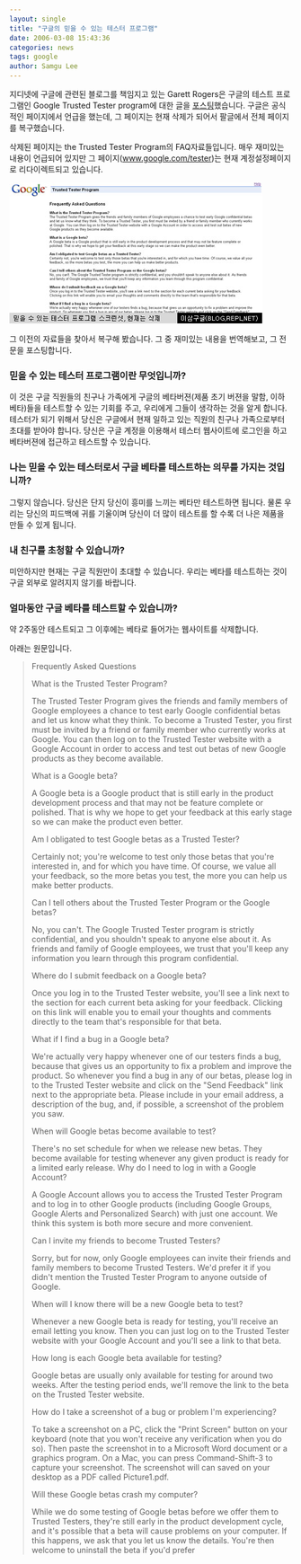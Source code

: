 ```yaml
---
layout: single
title: "구글의 믿을 수 있는 테스터 프로그램"
date: 2006-03-08 15:43:36
categories: news
tags: google
author: Samgu Lee
---
```


지디넷에 구글에 관련된 블로그를 책임지고 있는 Garett Rogers은 구글의 테스트 프로그램인 Google Trusted Tester program에 대한 글을 [포스팅](http://blogs.zdnet.com/Google/?p=109)했습니다. 구글은 공식적인 페이지에서 언급을 했는데, 그 페이지는 현재 삭제가 되어서 팔글에서 전체 페이지를 복구했습니다.

삭제된 페이지는 the Trusted Tester Program의 FAQ자료들입니다. 매우 재미있는 내용이 언급되어 있지만 그 페이지(www.google.com/tester)는 현재 계정설정페이지로 리다이렉트되고 있습니다.

![믿을 수 있는 테스터 프로그램 스크린샷](/assets/trusted_tester_faq.jpg)

그 이전의 자료들을 찾아서 복구해 봤습니다. 그 중 재미있는 내용을 번역해보고, 그 전문을 포스팅합니다.

### 믿을 수 있는 테스터 프로그램이란 무엇입니까?

이 것은 구글 직원들의 친구나 가족에게 구글의 베타버젼(제품 초기 버젼을 말함, 이하 베타)들을 테스트할 수 있는 기회를 주고, 우리에게 그들이 생각하는 것을 알게 합니다. 테스터가 되기 위해서 당신은 구글에서 현재 일하고 있는 직원의 친구나 가족으로부터 초대를 받아야 합니다. 당신은 구글 계정을 이용해서 테스터 웹사이트에 로그인을 하고 베타버젼에 접근하고 테스트할 수 있습니다.

### 나는 믿을 수 있는 테스터로서 구글 베타를 테스트하는 의무를 가지는 것입니까?

그렇지 않습니다. 당신은 단지 당신이 흥미를 느끼는 베타만 테스트하면 됩니다. 물론 우리는 당신의 피드백에 귀를 기울이며 당신이 더 많이 테스트를 할 수록 더 나은 제품을 만들 수 있게 됩니다.

### 내 친구를 초청할 수 있습니까?

미안하지만 현재는 구글 직원만이 초대할 수 있습니다. 우리는 베타를 테스트하는 것이 구글 외부로 알려지지 않기를 바랍니다.

### 얼마동안 구글 베타를 테스트할 수 있습니까?

약 2주동안 테스트되고 그 이후에는 베타로 들어가는 웹사이트를 삭제합니다.

아래는 원문입니다.

> Frequently Asked Questions
>
> What is the Trusted Tester Program?
>
> The Trusted Tester Program gives the friends and family members of Google employees a chance to test early Google confidential betas and let us know what they think. To become a Trusted Tester, you first must be invited by a friend or family member who currently works at Google. You can then log on to the Trusted Tester website with a Google Account in order to access and test out betas of new Google products as they become available.
>
> What is a Google beta?
>
> A Google beta is a Google product that is still early in the product development process and that may not be feature complete or polished. That is why we hope to get your feedback at this early stage so we can make the product even better.
>
> Am I obligated to test Google betas as a Trusted Tester?
>
> Certainly not; you're welcome to test only those betas that you're interested in, and for which you have time. Of course, we value all your feedback, so the more betas you test, the more you can help us make better products.
>
> Can I tell others about the Trusted Tester Program or the Google betas?
>
> No, you can't. The Google Trusted Tester program is strictly confidential, and you shouldn't speak to anyone else about it. As friends and family of Google employees, we trust that you'll keep any information you learn through this program confidential.
>
> Where do I submit feedback on a Google beta?
>
> Once you log in to the Trusted Tester website, you'll see a link next to the section for each current beta asking for your feedback. Clicking on this link will enable you to email your thoughts and comments directly to the team that's responsible for that beta.
>
> What if I find a bug in a Google beta?
>
> We're actually very happy whenever one of our testers finds a bug, because that gives us an opportunity to fix a problem and improve the product. So whenever you find a bug in any of our betas, please log in to the Trusted Tester website and click on the "Send Feedback" link next to the appropriate beta. Please include in your email address, a description of the bug, and, if possible, a screenshot of the problem you saw.
>
> When will Google betas become available to test?
>
> There's no set schedule for when we release new betas. They become available for testing whenever any given product is ready for a limited early release.
> Why do I need to log in with a Google Account?
>
> A Google Account allows you to access the Trusted Tester Program and to log in to other Google products (including Google Groups, Google Alerts and Personalized Search) with just one account. We think this system is both more secure and more convenient.
>
> Can I invite my friends to become Trusted Testers?
>
> Sorry, but for now, only Google employees can invite their friends and family members to become Trusted Testers. We'd prefer it if you didn't mention the Trusted Tester Program to anyone outside of Google.
>
> When will I know there will be a new Google beta to test?
>
> Whenever a new Google beta is ready for testing, you'll receive an email letting you know. Then you can just log on to the Trusted Tester website with your Google Account and you'll see a link to that beta.
>
> How long is each Google beta available for testing?
>
> Google betas are usually only available for testing for around two weeks. After the testing period ends, we'll remove the link to the beta on the Trusted Tester website.
>
> How do I take a screenshot of a bug or problem I'm experiencing?
>
> To take a screenshot on a PC, click the "Print Screen" button on your keyboard (note that you won't receive any verification when you do so). Then paste the screenshot in to a Microsoft Word document or a graphics program. On a Mac, you can press Command-Shift-3 to capture your screenshot. The screenshot will can saved on your desktop as a PDF called Picture1.pdf.
>
> Will these Google betas crash my computer?
>
> While we do some testing of Google betas before we offer them to Trusted Testers, they're still early in the product development cycle, and it's possible that a beta will cause problems on your computer. If this happens, we ask that you let us know the details. You're then welcome to uninstall the beta if you'd prefer
